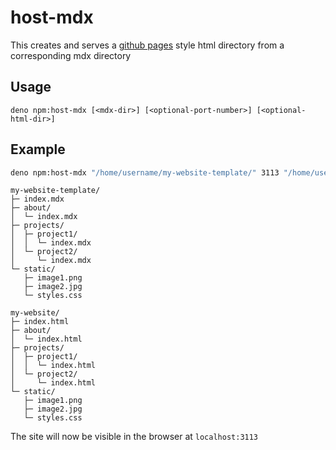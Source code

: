 # host-mdx

This creates and serves a [github pages](https://docs.github.com/en/pages) style html directory from a corresponding mdx directory

## Usage
```
deno npm:host-mdx [<mdx-dir>] [<optional-port-number>] [<optional-html-dir>]
```

## Example


```bash
deno npm:host-mdx "/home/username/my-website-template/" 3113 "/home/username/Desktop/my-website/"
```

```
my-website-template/
├─ index.mdx
├─ about/
│  └─ index.mdx
├─ projects/
│  ├─ project1/
│  │  └─ index.mdx
│  └─ project2/
│     └─ index.mdx
└─ static/
   ├─ image1.png
   ├─ image2.jpg
   └─ styles.css
```

```
my-website/
├─ index.html
├─ about/
│  └─ index.html
├─ projects/
│  ├─ project1/
│  │  └─ index.html
│  └─ project2/
│     └─ index.html
└─ static/
   ├─ image1.png
   ├─ image2.jpg
   └─ styles.css
```

The site will now be visible in the browser at `localhost:3113`
